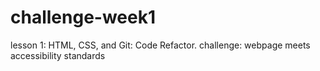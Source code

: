 # challenge-week1
lesson 1: HTML, CSS, and Git: Code Refactor. challenge: webpage meets accessibility standards
